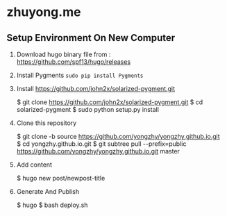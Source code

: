 # zhuyong.me

## Setup Environment On New Computer

1. Download hugo binary file from : https://github.com/spf13/hugo/releases
2. Install Pygments `sudo pip install Pygments`
3. Install https://github.com/john2x/solarized-pygment.git

    $ git clone https://github.com/john2x/solarized-pygment.git
    $ cd solarized-pygment
    $ sudo python setup.py install

4. Clone this repository

	$ git clone -b source https://github.com/yongzhy/yongzhy.github.io.git
	$ cd yongzhy.github.io.git
	$ git subtree pull --prefix=public https://github.com/yongzhy/yongzhy.github.io.git master

5. Add content

    $ hugo new post/newpost-title

7. Generate And Publish

    $ hugo
    $ bash deploy.sh